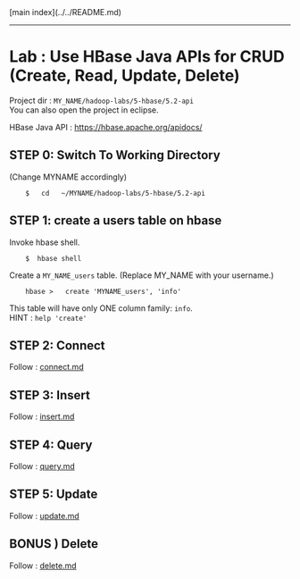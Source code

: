 <link rel='stylesheet' href='../../assets/css/main.css'/>
[main index](../../README.md)

---- 

# Lab : Use HBase Java APIs for CRUD (Create, Read, Update, Delete)

Project dir : `MY_NAME/hadoop-labs/5-hbase/5.2-api`  
You can also open the project in eclipse.

HBase Java API : https://hbase.apache.org/apidocs/

## STEP 0: Switch To Working Directory
(Change MYNAME accordingly)
```
    $   cd   ~/MYNAME/hadoop-labs/5-hbase/5.2-api
```

## STEP 1: create a users table on hbase
Invoke hbase shell.  
```
    $  hbase shell
```

Create a `MY_NAME_users` table.  (Replace MY_NAME with your username.)
```
    hbase >   create 'MYNAME_users', 'info'
```

This table will have only ONE column family: `info`.   
HINT : `help 'create'`


## STEP 2: Connect
Follow : [connect.md](connect.md)


## STEP 3: Insert
Follow : [insert.md](insert.md)


## STEP 4: Query
Follow : [query.md](query.md)


## STEP 5: Update
Follow : [update.md](update.md)


## BONUS ) Delete
Follow : [delete.md](delete.md)
